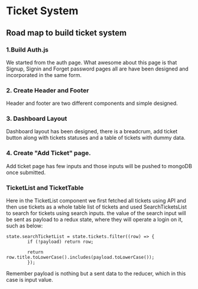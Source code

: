 # Ticket System

## Road map to build ticket system

### 1.Build Auth.js

We started from the auth page. What awesome about this page is that Signup, Signin and Forget password pages all are have been designed and incorporated in the same form.

### 2. Create Header and Footer

Header and footer are two different components and simple designed.

### 3. Dashboard Layout

Dashboard layout has been designed, there is a breadcrum, add ticket button along with tickets statuses and a table of tickets with dummy data.

### 4. Create "Add Ticket" page.
Add ticket page has few inputs and those inputs will be pushed to mongoDB once submitted.


### TicketList and TicketTable
Here in the TicketList component we first fetched all tickets using API and then use tickets as a whole table list of tickets and used SearchTicketsList to search for tickets using search inputs. the value of the search input will be sent as payload to a redux state, where they will operate a login on it, such as below:
```
state.searchTicketList = state.tickets.filter((row) => {
        if (!payload) return row;

        return row.title.toLowerCase().includes(payload.toLowerCase());
        });
```

Remember payload is nothing but a sent data to the reducer, which in this case is input value.
